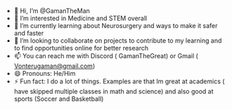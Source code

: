 - 👋 Hi, I’m @GamanTheMan
- 👀 I’m interested in Medicine and STEM overall
- 🌱 I’m currently learning about Neurosurgery and ways to make it safer and faster
- 💞️ I’m looking to collaborate on projects to contribute to my learning and to find opportunities online for better research
- 📫 You can reach me with Discord ( GamanTheGreat) or Gmail ( Vonterugaman@gmail.com)
- 😄 Pronouns: He/Him
- ⚡ Fun fact: I do a lot of things. Examples are that Im great at academics ( have skipped multiple classes in math and science) and also good at sports (Soccer and Basketball)

<!---
GamanTheMan/GamanTheMan is a ✨ special ✨ repository because its `README.md` (this file) appears on your GitHub profile.
You can click the Preview link to take a look at your changes.
--->
